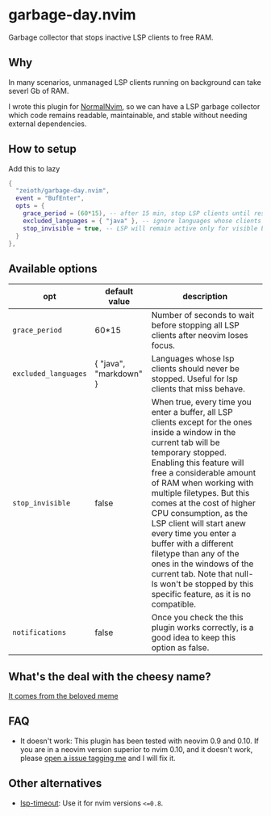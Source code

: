 # garbage-day.nvim
Garbage collector that stops inactive LSP clients to free RAM. 
 
## Why
In many scenarios, unmanaged LSP clients running on background can take severl Gb of RAM.

I wrote this plugin for [NormalNvim](https://github.com/NormalNvim/NormalNvim), so we can have a LSP garbage collector which code remains readable, maintainable, and stable without needing external dependencies.

## How to setup
Add this to lazy

```lua
{
  "zeioth/garbage-day.nvim",
  event = "BufEnter",
  opts = {
    grace_period = (60*15), -- after 15 min, stop LSP clients until resuming.
    excluded_languages = { "java" }, -- ignore languages whose clients miss behave.
    stop_invisible = true, -- LSP will remain active only for visible buffers.
  }
},
```

## Available options

| opt | default value | description |
|--|--|--|
| `grace_period` | 60*15 | Number of seconds to wait before stopping all LSP clients after neovim loses focus. |
| `excluded_languages` | { "java", "markdown" } | Languages whose lsp clients should never be stopped. Useful for lsp clients that miss behave. |
| `stop_invisible` | false | When true, every time you enter a buffer, all LSP clients except for the ones inside a window in the current tab will be temporary stopped. Enabling this feature will free a considerable amount of RAM when working with multiple filetypes. But this comes at the cost of higher CPU consumption, as the LSP client will start anew every time you enter a buffer with a different filetype than any of the ones in the windows of the current tab. Note that null-ls won't be stopped by this specific feature, as it is no compatible. |
| `notifications` | false | Once you check the this plugin works correctly, is a good idea to keep this option as false. |


## What's the deal with the cheesy name?
[It comes from the beloved meme](https://knowyourmeme.com/memes/garbage-day)

## FAQ

* It doesn't work: This plugin has been tested with neovim 0.9 and 0.10. If you are in a neovim version superior to nvim 0.10, and it doesn't work, please [open a issue tagging me](https://github.com/Zeioth/garbage-day.nvim/issues) and I will fix it.

## Other alternatives
* [lsp-timeout](https://github.com/hinell/lsp-timeout.nvim): Use it for nvim versions `<=0.8`.
